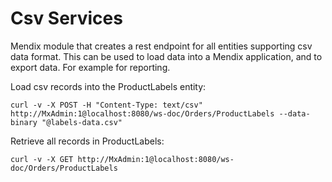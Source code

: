 # Csv Services

Mendix module that creates a rest endpoint for all entities supporting csv data format. This can be used to load
data into a Mendix application, and to export data. For example for reporting.

Load csv records into the ProductLabels entity:

    curl -v -X POST -H "Content-Type: text/csv" http://MxAdmin:1@localhost:8080/ws-doc/Orders/ProductLabels --data-binary "@labels-data.csv"

Retrieve all records in ProductLabels:

    curl -v -X GET http://MxAdmin:1@localhost:8080/ws-doc/Orders/ProductLabels
